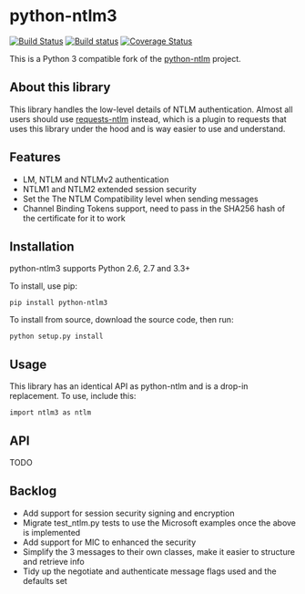 python-ntlm3
============
[![Build Status](https://travis-ci.org/trustrachel/python-ntlm3.svg?branch=master)](https://travis-ci.org/trustrachel/python-ntlm) [![Build status](https://ci.appveyor.com/api/projects/status/jtgb7bk5mavgysmq?svg=true)](https://ci.appveyor.com/project/trustrachel/python-ntlm3)
 [![Coverage Status](https://img.shields.io/coveralls/trustrachel/python-ntlm3.svg)](https://coveralls.io/r/trustrachel/python-ntlm3)

This is a Python 3 compatible fork of the [python-ntlm](https://code.google.com/p/python-ntlm) project. 

About this library
------------------

This library handles the low-level details of NTLM authentication. Almost all users should use [requests-ntlm](https://github.com/requests/requests-ntlm) instead, which is a plugin to requests that uses this library under the hood and is way easier to use and understand. 

Features
--------
* LM, NTLM and NTLMv2 authentication
* NTLM1 and NTLM2 extended session security
* Set the The NTLM Compatibility level when sending messages
* Channel Binding Tokens support, need to pass in the SHA256 hash of the certificate for it to work

Installation
------------

python-ntlm3 supports Python 2.6, 2.7 and 3.3+ 

To install, use pip:

    pip install python-ntlm3

To install from source, download the source code, then run:

    python setup.py install
    
Usage
------------

This library has an identical API as python-ntlm and is a drop-in replacement. To use, include this:

    import ntlm3 as ntlm

API
----------

TODO


Backlog
-------
* Add support for session security signing and encryption
* Migrate test_ntlm.py tests to use the Microsoft examples once the above is implemented
* Add support for MIC to enhanced the security
* Simplify the 3 messages to their own classes, make it easier to structure and retrieve info
* Tidy up the negotiate and authenticate message flags used and the defaults set